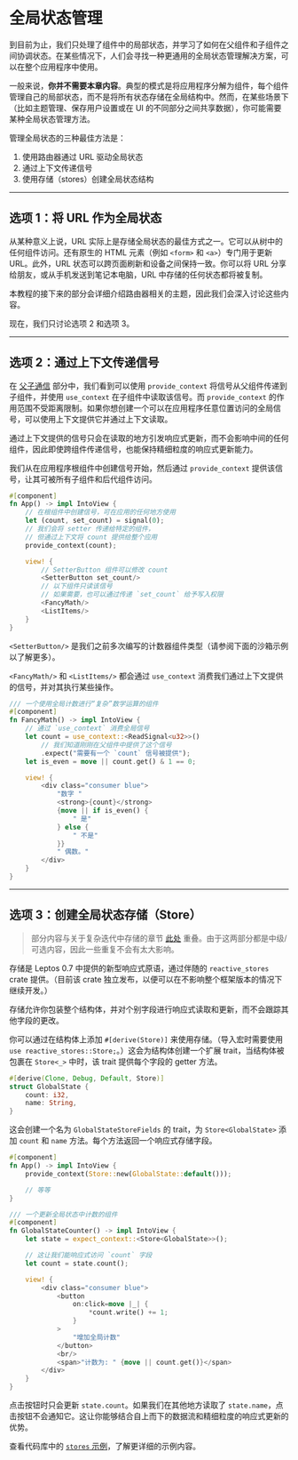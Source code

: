 # 全局状态管理

到目前为止，我们只处理了组件中的局部状态，并学习了如何在父组件和子组件之间协调状态。在某些情况下，人们会寻找一种更通用的全局状态管理解决方案，可以在整个应用程序中使用。

一般来说，**你并不需要本章内容**。典型的模式是将应用程序分解为组件，每个组件管理自己的局部状态，而不是将所有状态存储在全局结构中。然而，在某些场景下（比如主题管理、保存用户设置或在 UI 的不同部分之间共享数据），你可能需要某种全局状态管理方法。

管理全局状态的三种最佳方法是：

1. 使用路由器通过 URL 驱动全局状态  
2. 通过上下文传递信号  
3. 使用存储（stores）创建全局状态结构  

---

## 选项 1：将 URL 作为全局状态

从某种意义上说，URL 实际上是存储全局状态的最佳方式之一。它可以从树中的任何组件访问。还有原生的 HTML 元素（例如 `<form>` 和 `<a>`）专门用于更新 URL。此外，URL 状态可以跨页面刷新和设备之间保持一致。你可以将 URL 分享给朋友，或从手机发送到笔记本电脑，URL 中存储的任何状态都将被复制。

本教程的接下来的部分会详细介绍路由器相关的主题，因此我们会深入讨论这些内容。

现在，我们只讨论选项 2 和选项 3。

---

## 选项 2：通过上下文传递信号

在 [父子通信](view/08_parent_child.md) 部分中，我们看到可以使用 `provide_context` 将信号从父组件传递到子组件，并使用 `use_context` 在子组件中读取该信号。而 `provide_context` 的作用范围不受距离限制。如果你想创建一个可以在应用程序任意位置访问的全局信号，可以使用上下文提供它并通过上下文读取。

通过上下文提供的信号只会在读取的地方引发响应式更新，而不会影响中间的任何组件，因此即使跨组件传递信号，也能保持精细粒度的响应式更新能力。

我们从在应用程序根组件中创建信号开始，然后通过 `provide_context` 提供该信号，让其可被所有子组件和后代组件访问。

```rust
#[component]
fn App() -> impl IntoView {
    // 在根组件中创建信号，可在应用的任何地方使用
    let (count, set_count) = signal(0);
    // 我们会将 setter 传递给特定的组件，
    // 但通过上下文将 count 提供给整个应用
    provide_context(count);

    view! {
        // SetterButton 组件可以修改 count
        <SetterButton set_count/>
        // 以下组件只读该信号
        // 如果需要，也可以通过传递 `set_count` 给予写入权限
        <FancyMath/>
        <ListItems/>
    }
}
```

`<SetterButton/>` 是我们之前多次编写的计数器组件类型（请参阅下面的沙箱示例以了解更多）。

`<FancyMath/>` 和 `<ListItems/>` 都会通过 `use_context` 消费我们通过上下文提供的信号，并对其执行某些操作。

```rust
/// 一个使用全局计数进行“复杂”数学运算的组件
#[component]
fn FancyMath() -> impl IntoView {
    // 通过 `use_context` 消费全局信号
    let count = use_context::<ReadSignal<u32>>()
        // 我们知道刚刚在父组件中提供了这个信号
        .expect("需要有一个 `count` 信号被提供");
    let is_even = move || count.get() & 1 == 0;

    view! {
        <div class="consumer blue">
            "数字 "
            <strong>{count}</strong>
            {move || if is_even() {
                " 是"
            } else {
                " 不是"
            }}
            " 偶数。"
        </div>
    }
}
```

---

## 选项 3：创建全局状态存储（Store）

> 部分内容与关于复杂迭代中存储的章节 [此处](../view/04b_iteration.md#option-4-stores) 重叠。由于这两部分都是中级/可选内容，因此一些重复不会有太大影响。

存储是 Leptos 0.7 中提供的新型响应式原语，通过伴随的 `reactive_stores` crate 提供。（目前该 crate 独立发布，以便可以在不影响整个框架版本的情况下继续开发。）

存储允许你包装整个结构体，并对个别字段进行响应式读取和更新，而不会跟踪其他字段的更改。

你可以通过在结构体上添加 `#[derive(Store)]` 来使用存储。（导入宏时需要使用 `use reactive_stores::Store;`。）这会为结构体创建一个扩展 trait，当结构体被包裹在 `Store<_>` 中时，该 trait 提供每个字段的 getter 方法。

```rust
#[derive(Clone, Debug, Default, Store)]
struct GlobalState {
    count: i32,
    name: String,
}
```

这会创建一个名为 `GlobalStateStoreFields` 的 trait，为 `Store<GlobalState>` 添加 `count` 和 `name` 方法。每个方法返回一个响应式存储字段。

```rust
#[component]
fn App() -> impl IntoView {
    provide_context(Store::new(GlobalState::default()));

    // 等等
}

/// 一个更新全局状态中计数的组件
#[component]
fn GlobalStateCounter() -> impl IntoView {
    let state = expect_context::<Store<GlobalState>>();

    // 这让我们能响应式访问 `count` 字段
    let count = state.count();

    view! {
        <div class="consumer blue">
            <button
                on:click=move |_| {
                    *count.write() += 1;
                }
            >
                "增加全局计数"
            </button>
            <br/>
            <span>"计数为: " {move || count.get()}</span>
        </div>
    }
}
```

点击按钮时只会更新 `state.count`。如果我们在其他地方读取了 `state.name`，点击按钮不会通知它。这让你能够结合自上而下的数据流和精细粒度的响应式更新的优势。

查看代码库中的 [`stores` 示例](https://github.com/leptos-rs/leptos/blob/main/examples/stores/src/lib.rs)，了解更详细的示例内容。
